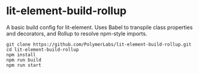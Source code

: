 # lit-element-build-rollup

A basic build config for lit-element. Uses Babel to transpile class properties and decorators, and Rollup to resolve npm-style imports.

```
git clone https://github.com/PolymerLabs/lit-element-build-rollup.git
cd lit-element-build-rollup
npm install
npm run build
npm run start
```
